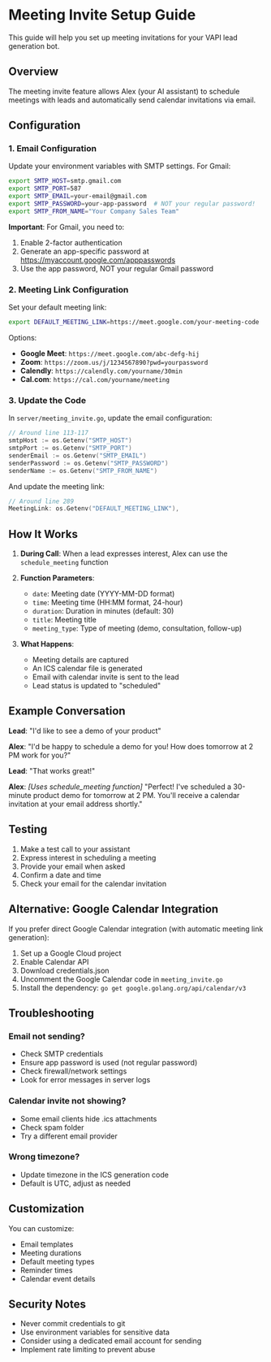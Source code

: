# Meeting Invite Setup Guide

This guide will help you set up meeting invitations for your VAPI lead generation bot.

## Overview

The meeting invite feature allows Alex (your AI assistant) to schedule meetings with leads and automatically send calendar invitations via email.

## Configuration

### 1. Email Configuration

Update your environment variables with SMTP settings. For Gmail:

```bash
export SMTP_HOST=smtp.gmail.com
export SMTP_PORT=587
export SMTP_EMAIL=your-email@gmail.com
export SMTP_PASSWORD=your-app-password  # NOT your regular password!
export SMTP_FROM_NAME="Your Company Sales Team"
```

**Important**: For Gmail, you need to:

1. Enable 2-factor authentication
2. Generate an app-specific password at https://myaccount.google.com/apppasswords
3. Use the app password, NOT your regular Gmail password

### 2. Meeting Link Configuration

Set your default meeting link:

```bash
export DEFAULT_MEETING_LINK=https://meet.google.com/your-meeting-code
```

Options:

- **Google Meet**: `https://meet.google.com/abc-defg-hij`
- **Zoom**: `https://zoom.us/j/1234567890?pwd=yourpassword`
- **Calendly**: `https://calendly.com/yourname/30min`
- **Cal.com**: `https://cal.com/yourname/meeting`

### 3. Update the Code

In `server/meeting_invite.go`, update the email configuration:

```go
// Around line 113-117
smtpHost := os.Getenv("SMTP_HOST")
smtpPort := os.Getenv("SMTP_PORT")
senderEmail := os.Getenv("SMTP_EMAIL")
senderPassword := os.Getenv("SMTP_PASSWORD")
senderName := os.Getenv("SMTP_FROM_NAME")
```

And update the meeting link:

```go
// Around line 289
MeetingLink: os.Getenv("DEFAULT_MEETING_LINK"),
```

## How It Works

1. **During Call**: When a lead expresses interest, Alex can use the `schedule_meeting` function
2. **Function Parameters**:

   - `date`: Meeting date (YYYY-MM-DD format)
   - `time`: Meeting time (HH:MM format, 24-hour)
   - `duration`: Duration in minutes (default: 30)
   - `title`: Meeting title
   - `meeting_type`: Type of meeting (demo, consultation, follow-up)

3. **What Happens**:
   - Meeting details are captured
   - An ICS calendar file is generated
   - Email with calendar invite is sent to the lead
   - Lead status is updated to "scheduled"

## Example Conversation

**Lead**: "I'd like to see a demo of your product"

**Alex**: "I'd be happy to schedule a demo for you! How does tomorrow at 2 PM work for you?"

**Lead**: "That works great!"

**Alex**: _[Uses schedule_meeting function]_ "Perfect! I've scheduled a 30-minute product demo for tomorrow at 2 PM. You'll receive a calendar invitation at your email address shortly."

## Testing

1. Make a test call to your assistant
2. Express interest in scheduling a meeting
3. Provide your email when asked
4. Confirm a date and time
5. Check your email for the calendar invitation

## Alternative: Google Calendar Integration

If you prefer direct Google Calendar integration (with automatic meeting link generation):

1. Set up a Google Cloud project
2. Enable Calendar API
3. Download credentials.json
4. Uncomment the Google Calendar code in `meeting_invite.go`
5. Install the dependency: `go get google.golang.org/api/calendar/v3`

## Troubleshooting

### Email not sending?

- Check SMTP credentials
- Ensure app password is used (not regular password)
- Check firewall/network settings
- Look for error messages in server logs

### Calendar invite not showing?

- Some email clients hide .ics attachments
- Check spam folder
- Try a different email provider

### Wrong timezone?

- Update timezone in the ICS generation code
- Default is UTC, adjust as needed

## Customization

You can customize:

- Email templates
- Meeting durations
- Default meeting types
- Reminder times
- Calendar event details

## Security Notes

- Never commit credentials to git
- Use environment variables for sensitive data
- Consider using a dedicated email account for sending
- Implement rate limiting to prevent abuse
